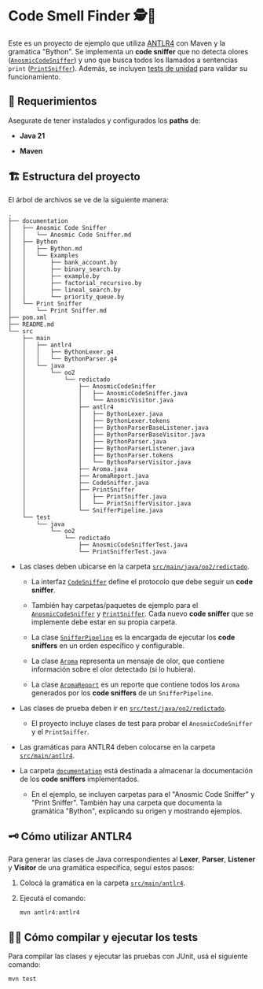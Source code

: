 # Code Smell Finder :detective::deciduous_tree:

Este es un proyecto de ejemplo que utiliza [ANTLR4](https://www.antlr.org/) con Maven y la gramática "Bython". Se implementa un **code sniffer** que no detecta olores ([`AnosmicCodeSniffer`](./src/main/java/oo2/redictado/AnosmicCodeSniffer/AnosmicCodeSniffer.java)) y uno que busca todos los llamados a sentencias `print` ([`PrintSniffer`](./src/main/java/oo2/redictado/PrintSniffer/PrintSniffer.java)). Además, se incluyen [tests de unidad](./src/test/java/oo2/redictado/) para validar su funcionamiento.

## :wrench: Requerimientos

Asegurate de tener instalados y configurados los **paths** de:

- **Java 21**

- **Maven**

## :building_construction: Estructura del proyecto

El árbol de archivos se ve de la siguiente manera:

```tree
.
├── documentation
│   ├── Anosmic Code Sniffer
│   │   └── Anosmic Code Sniffer.md
│   ├── Bython
│   │   ├── Bython.md
│   │   └── Examples
│   │       ├── bank_account.by
│   │       ├── binary_search.by
│   │       ├── example.by
│   │       ├── factorial_recursivo.by
│   │       ├── lineal_search.by
│   │       └── priority_queue.by
│   └── Print Sniffer
│       └── Print Sniffer.md
├── pom.xml
├── README.md
└── src
    ├── main
    │   ├── antlr4
    │   │   ├── BythonLexer.g4
    │   │   └── BythonParser.g4
    │   └── java
    │       └── oo2
    │           └── redictado
    │               ├── AnosmicCodeSniffer
    │               │   ├── AnosmicCodeSniffer.java
    │               │   └── AnosmicVisitor.java
    │               ├── antlr4
    │               │   ├── BythonLexer.java
    │               │   ├── BythonLexer.tokens
    │               │   ├── BythonParserBaseListener.java
    │               │   ├── BythonParserBaseVisitor.java
    │               │   ├── BythonParser.java
    │               │   ├── BythonParserListener.java
    │               │   ├── BythonParser.tokens
    │               │   └── BythonParserVisitor.java
    │               ├── Aroma.java
    │               ├── AromaReport.java
    │               ├── CodeSniffer.java
    │               ├── PrintSniffer
    │               │   ├── PrintSniffer.java
    │               │   └── PrintSnifferVisitor.java
    │               └── SnifferPipeline.java
    └── test
        └── java
            └── oo2
                └── redictado
                    ├── AnosmicCodeSnifferTest.java
                    └── PrintSnifferTest.java
```

- Las clases deben ubicarse en la carpeta [`src/main/java/oo2/redictado`](./src/main/java/oo2/redictado/).

  - La interfaz [`CodeSniffer`](./src/main/java/oo2/redictado/CodeSniffer.java) define el protocolo que debe seguir un **code sniffer**.

  - También hay carpetas/paquetes de ejemplo para el [`AnosmicCodeSniffer`](./src/main/java/oo2/redictado/AnosmicCodeSniffer/) y [`PrintSniffer`](./src/main/java/oo2/redictado/PrintSniffer/). Cada nuevo **code sniffer** que se implemente debe estar en su propia carpeta.

  - La clase [`SnifferPipeline`](./src/main/java/oo2/redictado/SnifferPipeline.java) es la encargada de ejecutar los **code sniffers** en un orden específico y configurable.

  - La clase [`Aroma`](./src/main/java/oo2/redictado/Aroma.java) representa un mensaje de olor, que contiene información sobre el olor detectado (si lo hubiera).

  - La clase [`AromaReport`](./src/main/java/oo2/redictado/AromaReport.java) es un reporte que contiene todos los `Aroma` generados por los **code sniffers** de un `SnifferPipeline`.

- Las clases de prueba deben ir en [`src/test/java/oo2/redictado`](./src/test/java/oo2/redictado/).

  - El proyecto incluye clases de test para probar el `AnosmicCodeSniffer` y el `PrintSniffer`.

- Las gramáticas para ANTLR4 deben colocarse en la carpeta [`src/main/antlr4`](./src/main/antlr4/).

- La carpeta [`documentation`](./documentation/) está destinada a almacenar la documentación de los **code sniffers** implementados.
  - En el ejemplo, se incluyen carpetas para el "Anosmic Code Sniffer" y "Print Sniffer". También hay una carpeta que documenta la gramática "Bython", explicando su origen y mostrando ejemplos.

## :old_key: Cómo utilizar ANTLR4

Para generar las clases de Java correspondientes al **Lexer**, **Parser**, **Listener** y **Visitor** de una gramática específica, seguí estos pasos:

1. Colocá la gramática en la carpeta [`src/main/antlr4`](./src/main/antlr4/).
2. Ejecutá el comando:

   ```bash
   mvn antlr4:antlr4
   ```

## :construction_worker_woman: Cómo compilar y ejecutar los tests

Para compilar las clases y ejecutar las pruebas con JUnit, usá el siguiente comando:

```bash
mvn test
```
